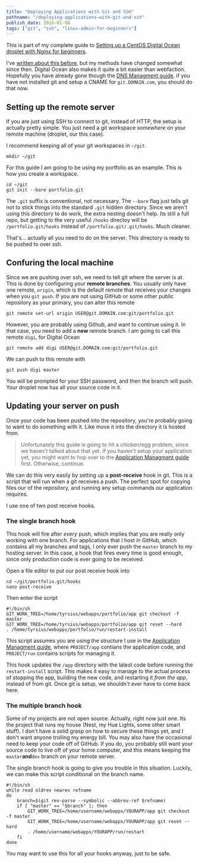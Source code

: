 ```yaml
---
title: "Deploying Applications with Git and SSH"
pathname: "/deploying-applications-with-git-and-ssh"
publish_date: 2016-01-08
tags: ["git", "ssh", "linux-admin-for-beginners"]
---
```


This is part of my complete guide to [Setting up a CentOS Digital Ocean droplet with Nginx for beginners](/digital-ocean-for-beginners).

I've [written about this before](/webfaction-git-deploy), but my methods have changed somewhat since then. Digital Ocean also makes it quite a bit easier than webfaction. Hopefully you have already gone though the [DNS Managment guide](https://www.digitalocean.com/community/tutorials/how-to-set-up-a-host-name-with-digitalocean). if you have not installed git and setup a CNAME for `git.DOMAIN.com`, you should do that now.

## Setting up the remote server

If you are just using SSH to connect to git, instead of HTTP, the setup is actually pretty simple. You just need a git workspace *somewhere* on your remote machine (droplet, our this case).

I recommend keeping all of your git workspaces in `~/git`.

    mkdir ~/git
    

For this guide I am going to be using my portfolio as an example. This is how you create a workspace.

    cd ~/git
    git init --bare portfolio.git
    

The `.git` suffix is conventional, not necessary. The `--bare` flag just tells git not to stick things into the standard `.git` hidden directory. Since we aren't using this directory to do work, the extra nesting doesn't help. Its still a full repo, but getting to the very useful `/hooks` directoy will be `/portfolio.git/hooks` instead of `/portfolio.git/.git/hooks`. Much cleaner.

That's... actually all you need to do on the server. This directory is ready to be pushed to over ssh.

## Confuring the local machine

Since we are pushing over ssh, we need to tell git where the server is at. This is done by configuring your **remote branches**. You usually only have one remote, `origin`, which is the default remote that receives your changes when you `git push`. If you are not using GitHub or some other public repository as your primary, you can alter this remote

    git remote set-url origin USER@git.DOMAIN.com:git/portfolio.git
    

However, you are probably using Github, and want to continue using it. In that case, you need to add a **new** remote branch. I am going to call this remote `digi`, for Digital Ocean

    git remote add digi USER@git.DOMAIN.com:git/portfolio.git
    

We can push to this remote with

    git push digi master
    

You will be prompted for your SSH password, and then the branch will push. Your droplet now has all your source code in it.

## Updating your server on push

Once your code has been pushed into the repository, you're probably going to want to do something with it. Like move it into the directory it is hosted from.

> Unfortunately this guide is going to hit a chicken/egg problem, since we haven't talked about that yet. If you haven't setup your application yet, you might want to hop over to the [Application Managment guide](/application-management-and-crontab) first. Otherwise, continue.

We can do this very easily by setting up a **post-receive** hook in git. This is a script that will run when a git receives a push. The perfect spot for copying files our of the repository, and running any setup commands our application requires.

I use one of two post receive hooks.

### The single branch hook

This hook will fire after *every* push, which implies that you are really only working with one branch. For applications that I host in GitHub, which contains all my branches and tags, I only ever push the `master` branch to my hosting server. In this case, a hook that fires every time is good enough, since only production code is ever going to be received.

Open a file editor to put our post receive hook into

    cd ~/git/portfolio.git/hooks
    nano post-receive
    

Then enter the script

    #!/bin/sh
    GIT_WORK_TREE=/home/tyrsius/webapps/portfolio/app git checkout -f master
    GIT_WORK_TREE=/home/tyrsius/webapps/portfolio/app git reset --hard
    . /home/tyrsius/webapps/portfolio/run/restart-install
    
    

This script assumes you are using the structure I use in the [Application Managment guide](/application-management-and-crontab), where `PROJECT/app` contians the application code, and `PROJECT/run` contains scripts for managing it.

This hook updates the `/app` directory with the latest code before running the `restart-install` script. This makes it easy to manage to the actual process of stopping the app, building the new code, and restarting it *from the app*, instead of from git. Once git is setup, we shouldn't ever have to come back here.

### The multiple branch hook

Some of my projects are not open source. Actually, right now just one. Its the project that runs my house (Nest, my Hue Lights, some other smart stuff). I don't have a solid grasp on how to secure these things yet, and I don't want anyone trolling my energy bill. You may also have the occasional need to keep your code off of GitHub. If you do, you probably still want your source code to live off of your home computer, and this means keeping the `master`**and**`dev` branch on your remote server.

The single branch hook is going to give you trouble in this situation. Luckily, we can make this script conditional on the branch name.

    #!/bin/sh
    while read oldrev newrev refname  
    do  
        branch=$(git rev-parse --symbolic --abbrev-ref $refname)
        if [ "master" == "$branch" ]; then
            GIT_WORK_TREE=/home/username/webapps/YOURAPP/app git checkout -f master
            GIT_WORK_TREE=/home/username/webapps/YOURAPP/app git reset --hard
            . /home/username/webapps/YOURAPP/run/restart
        fi
    done  
    

You may want to use this for all your hooks anyway, just to be safe.

